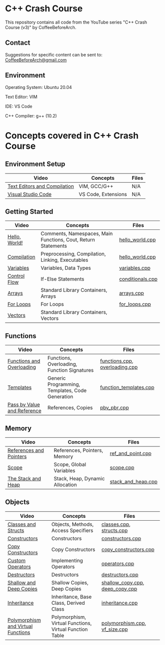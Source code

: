 # C++ Crash Course

This repository contains all code from the YouTube series "C++ Crash Course (v3)" by CoffeeBeforeArch.

## Contact

Suggestions for specific content can be sent to: CoffeeBeforeArch@gmail.com


## Environment 
Operating System: Ubuntu 20.04

Text Editor: VIM

IDE: VS Code

C++ Compiler: g++ (10.2)

# Concepts covered in C++ Crash Course
## Environment Setup
| Video | Concepts | Files |
| ----- | -------- | ----- |
|[Text Editors and Compilation](https://youtu.be/fBK19n2x-Bg) | VIM, GCC/G++ | N/A |
|[Visual Studio Code](https://youtu.be/T55-wbdSJQQ) | VS Code, Extensions | N/A |

## Getting Started
| Video | Concepts | Files |
| ----- | -------- | ----- |
|[Hello, World!](https://youtu.be/bapgLanrE9E) | Comments, Namespaces, Main Functions, Cout, Return Statements | [hello_world.cpp](https://github.com/CoffeeBeforeArch/cpp_crash_course/blob/master/src/getting_started/hello_world/hello_world.cpp) |
|[Compilation](https://youtu.be/DpvoptkskSo) | Preprocessing, Compilation, Linking, Executables | [hello_world.cpp](https://github.com/CoffeeBeforeArch/cpp_crash_course/blob/master/src/getting_started/hello_world/hello_world.cpp) |
|[Variables](https://youtu.be/ZRdtYCdlfhg) | Variables, Data Types | [variables.cpp](https://github.com/CoffeeBeforeArch/cpp_crash_course/blob/master/src/getting_started/variables/variables.cpp) |
|[Control Flow](https://youtu.be/r7wDJHzIHP4) | If-Else Statements | [conditionals.cpp](https://github.com/CoffeeBeforeArch/cpp_crash_course/blob/master/src/control_flow/conditionals/conditionals.cpp) |
|[Arrays](https://youtu.be/bpt2BsN-Qts) | Standard Library Containers, Arrays | [arrays.cpp](https://github.com/CoffeeBeforeArch/cpp_crash_course/blob/master/src/containers/arrays/arrays.cpp) |
|[For Loops](https://youtu.be/t-fEzti4wbQ) | For Loops | [for_loops.cpp](https://github.com/CoffeeBeforeArch/cpp_crash_course/blob/master/src/control_flow/for_loops/for_loops.cpp) |
|[Vectors](https://youtu.be/AFA7XmR9L-I) | Standard Library Containers, Vectors | |


## Functions
| Video | Concepts | Files |
| ----- | -------- | ----- |
|[Functions and Overloading](https://youtu.be/ZtC5MdA7e1U) | Functions, Overloading, Function Signatures | [functions.cpp](https://github.com/CoffeeBeforeArch/cpp_crash_course/blob/master/src/functions/functions/functions.cpp), [overloading.cpp](https://github.com/CoffeeBeforeArch/cpp_crash_course/blob/master/src/functions/overloading/overloading.cpp) |
|[Templates](https://youtu.be/QUXOdPSfecU) | Generic Programming, Templates, Code Generation | [function_templates.cpp](https://github.com/CoffeeBeforeArch/cpp_crash_course/blob/master/src/functions/templates/function_templates.cpp) |
|[Pass by Value and Reference](https://youtu.be/kX8OtX55ZG4) | References, Copies | [pbv_pbr.cpp](https://github.com/CoffeeBeforeArch/cpp_crash_course/blob/master/src/functions/pbv_pbr/pbv_pbr.cpp) |

## Memory
| Video | Concepts | Files |
| ----- | -------- | ----- |
|[References and Pointers](https://youtu.be/vksFame8ph8) | References, Pointers, Memory | [ref_and_point.cpp](https://github.com/CoffeeBeforeArch/cpp_crash_course/blob/master/src/memory/ref_and_point/ref_and_point.cpp) |
|[Scope](https://youtu.be/MUMgZN_NIoA) | Scope, Global Variables | [scope.cpp](https://github.com/CoffeeBeforeArch/cpp_crash_course/blob/master/src/memory/scope/scope.cpp) |
|[The Stack and Heap](https://youtu.be/abby950GU7A) | Stack, Heap, Dynamic Allocation | [stack_and_heap.cpp](https://github.com/CoffeeBeforeArch/cpp_crash_course/blob/master/src/memory/stack_and_heap/stack_and_heap.cpp) |


## Objects
| Video | Concepts | Files |
| ----- | -------- | ----- |
|[Classes and Structs](https://youtu.be/A5xZW8TfYHk) | Objects, Methods, Access Specifiers | [classes.cpp](https://github.com/CoffeeBeforeArch/cpp_crash_course/blob/master/src/objects/classes/classes.cpp), [structs.cpp](https://github.com/CoffeeBeforeArch/cpp_crash_course/blob/master/src/objects/structs/structs.cpp) |
|[Constructors](https://youtu.be/OQ8gaj03Ti4) | Constructors | [constructors.cpp](https://github.com/CoffeeBeforeArch/cpp_crash_course/blob/master/src/objects/constructors/constructors.cpp) |
|[Copy Constructors](https://youtu.be/IYDGq_rRTu8) | Copy Constructors | [copy_constructors.cpp](https://github.com/CoffeeBeforeArch/cpp_crash_course/blob/master/src/objects/copy_constructors/copy_constructors.cpp) |
|[Custom Operators](https://youtu.be/q3Zzt__HD6E) | Implementing Operators | [operators.cpp](https://github.com/CoffeeBeforeArch/cpp_crash_course/blob/master/src/objects/operators/operators.cpp) |
|[Destructors](https://youtu.be/3XXNY8rRuL4) | Destructors | [destructors.cpp](https://github.com/CoffeeBeforeArch/cpp_crash_course/blob/master/src/objects/destructors/destructors.cpp) |
|[Shallow and Deep Copies](https://youtu.be/INLf1M0_zYc) | Shallow Copies, Deep Copies | [shallow_copy.cpp](https://github.com/CoffeeBeforeArch/cpp_crash_course/blob/master/src/objects/copies/shallow_copy.cpp), [deep_copy.cpp](https://github.com/CoffeeBeforeArch/cpp_crash_course/blob/master/src/objects/copies/deep_copy.cpp) |
|[Inheritance](https://youtu.be/gZW4MLpQDDY) | Inheritance, Base Class, Derived Class | [inheritance.cpp](https://github.com/CoffeeBeforeArch/cpp_crash_course/blob/master/src/objects/inheritance/inheritance.cpp) |
|[Polymorphism and Virtual Functions](https://youtu.be/cHPuCu3gev8) | Polymorphism, Virtual Functions, Virtual Function Table | [polymorphism.cpp](https://github.com/CoffeeBeforeArch/cpp_crash_course/blob/master/src/objects/polymorphism/polymorphism.cpp), [vf_size.cpp](https://github.com/CoffeeBeforeArch/cpp_crash_course/blob/master/src/objects/polymorphism/vf_size.cpp) |


